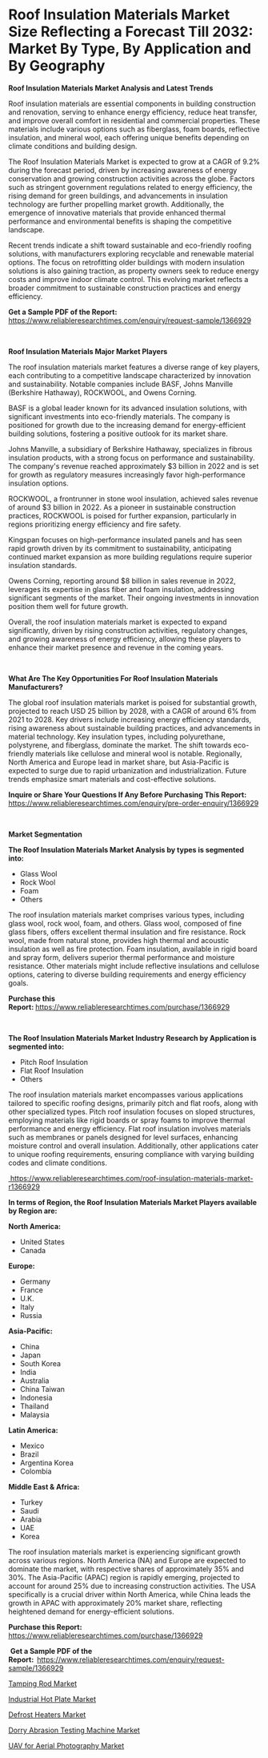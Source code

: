 <p><h1>Roof Insulation Materials Market Size Reflecting a Forecast Till 2032: Market By Type, By Application and By Geography</h1></p><p><strong>Roof Insulation Materials Market Analysis and Latest Trends</strong></p>
<p><p>Roof insulation materials are essential components in building construction and renovation, serving to enhance energy efficiency, reduce heat transfer, and improve overall comfort in residential and commercial properties. These materials include various options such as fiberglass, foam boards, reflective insulation, and mineral wool, each offering unique benefits depending on climate conditions and building design.</p><p>The Roof Insulation Materials Market is expected to grow at a CAGR of 9.2% during the forecast period, driven by increasing awareness of energy conservation and growing construction activities across the globe. Factors such as stringent government regulations related to energy efficiency, the rising demand for green buildings, and advancements in insulation technology are further propelling market growth. Additionally, the emergence of innovative materials that provide enhanced thermal performance and environmental benefits is shaping the competitive landscape.</p><p>Recent trends indicate a shift toward sustainable and eco-friendly roofing solutions, with manufacturers exploring recyclable and renewable material options. The focus on retrofitting older buildings with modern insulation solutions is also gaining traction, as property owners seek to reduce energy costs and improve indoor climate control. This evolving market reflects a broader commitment to sustainable construction practices and energy efficiency.</p></p>
<p><strong>Get a Sample PDF of the Report:&nbsp;</strong> <a href="https://www.reliableresearchtimes.com/enquiry/request-sample/1366929?utm_campaign=3346&utm_medium=2&utm_source=Github&utm_content=ia&utm_term=22032025&utm_id=roof-insulation-materials">https://www.reliableresearchtimes.com/enquiry/request-sample/1366929</a></p>
<p>&nbsp;</p>
<p><strong>Roof Insulation Materials Major Market Players</strong></p>
<p><p>The roof insulation materials market features a diverse range of key players, each contributing to a competitive landscape characterized by innovation and sustainability. Notable companies include BASF, Johns Manville (Berkshire Hathaway), ROCKWOOL, and Owens Corning.</p><p>BASF is a global leader known for its advanced insulation solutions, with significant investments into eco-friendly materials. The company is positioned for growth due to the increasing demand for energy-efficient building solutions, fostering a positive outlook for its market share.</p><p>Johns Manville, a subsidiary of Berkshire Hathaway, specializes in fibrous insulation products, with a strong focus on performance and sustainability. The company's revenue reached approximately $3 billion in 2022 and is set for growth as regulatory measures increasingly favor high-performance insulation options.</p><p>ROCKWOOL, a frontrunner in stone wool insulation, achieved sales revenue of around $3 billion in 2022. As a pioneer in sustainable construction practices, ROCKWOOL is poised for further expansion, particularly in regions prioritizing energy efficiency and fire safety.</p><p>Kingspan focuses on high-performance insulated panels and has seen rapid growth driven by its commitment to sustainability, anticipating continued market expansion as more building regulations require superior insulation standards.</p><p>Owens Corning, reporting around $8 billion in sales revenue in 2022, leverages its expertise in glass fiber and foam insulation, addressing significant segments of the market. Their ongoing investments in innovation position them well for future growth.</p><p>Overall, the roof insulation materials market is expected to expand significantly, driven by rising construction activities, regulatory changes, and growing awareness of energy efficiency, allowing these players to enhance their market presence and revenue in the coming years.</p></p>
<p>&nbsp;</p>
<p><strong>What Are The Key Opportunities For Roof Insulation Materials Manufacturers?</strong></p>
<p><p>The global roof insulation materials market is poised for substantial growth, projected to reach USD 25 billion by 2028, with a CAGR of around 6% from 2021 to 2028. Key drivers include increasing energy efficiency standards, rising awareness about sustainable building practices, and advancements in material technology. Key insulation types, including polyurethane, polystyrene, and fiberglass, dominate the market. The shift towards eco-friendly materials like cellulose and mineral wool is notable. Regionally, North America and Europe lead in market share, but Asia-Pacific is expected to surge due to rapid urbanization and industrialization. Future trends emphasize smart materials and cost-effective solutions.</p></p>
<p><strong>Inquire or Share Your Questions If Any Before Purchasing This Report:</strong> <a href="https://www.reliableresearchtimes.com/enquiry/pre-order-enquiry/1366929?utm_campaign=3346&utm_medium=2&utm_source=Github&utm_content=ia&utm_term=22032025&utm_id=roof-insulation-materials">https://www.reliableresearchtimes.com/enquiry/pre-order-enquiry/1366929</a></p>
<p>&nbsp;</p>
<p><strong>Market Segmentation</strong></p>
<p><strong>The Roof Insulation Materials Market Analysis by types is segmented into:</strong></p>
<p><ul><li>Glass Wool</li><li>Rock Wool</li><li>Foam</li><li>Others</li></ul></p>
<p><p>The roof insulation materials market comprises various types, including glass wool, rock wool, foam, and others. Glass wool, composed of fine glass fibers, offers excellent thermal insulation and fire resistance. Rock wool, made from natural stone, provides high thermal and acoustic insulation as well as fire protection. Foam insulation, available in rigid board and spray form, delivers superior thermal performance and moisture resistance. Other materials might include reflective insulations and cellulose options, catering to diverse building requirements and energy efficiency goals.</p></p>
<p><strong>Purchase this Report:&nbsp;</strong><a href="https://www.reliableresearchtimes.com/purchase/1366929?utm_campaign=3346&utm_medium=2&utm_source=Github&utm_content=ia&utm_term=22032025&utm_id=roof-insulation-materials">https://www.reliableresearchtimes.com/purchase/1366929</a></p>
<p>&nbsp;</p>
<p><strong>The Roof Insulation Materials Market Industry Research by Application is segmented into:</strong></p>
<p><ul><li>Pitch Roof Insulation</li><li>Flat Roof Insulation</li><li>Others</li></ul></p>
<p><p>The roof insulation materials market encompasses various applications tailored to specific roofing designs, primarily pitch and flat roofs, along with other specialized types. Pitch roof insulation focuses on sloped structures, employing materials like rigid boards or spray foams to improve thermal performance and energy efficiency. Flat roof insulation involves materials such as membranes or panels designed for level surfaces, enhancing moisture control and overall insulation. Additionally, other applications cater to unique roofing requirements, ensuring compliance with varying building codes and climate conditions.</p></p>
<p><a href="https://www.reliableresearchtimes.com/roof-insulation-materials-market-r1366929?utm_campaign=3346&utm_medium=2&utm_source=Github&utm_content=ia&utm_term=22032025&utm_id=roof-insulation-materials">&nbsp;https://www.reliableresearchtimes.com/roof-insulation-materials-market-r1366929</a></p>
<p><strong>In terms of Region, the Roof Insulation Materials Market Players available by Region are:</strong></p>
<p>
    <p> <strong> North America: </strong>
        <ul>
            <li>United States</li>
            <li>Canada</li>
        </ul>
        </p> 
    <p> <strong> Europe: </strong>
        <ul>
            <li>Germany</li>
            <li>France</li>
            <li>U.K.</li>
            <li>Italy</li>
            <li>Russia</li>
        </ul>
        </p> 
    <p> <strong> Asia-Pacific: </strong>
        <ul>
            <li>China</li>
            <li>Japan</li>
            <li>South Korea</li>
            <li>India</li>
            <li>Australia</li>
            <li>China Taiwan</li>
            <li>Indonesia</li>
            <li>Thailand</li>
            <li>Malaysia</li>
        </ul>
        </p> 
    <p> <strong> Latin America: </strong>
        <ul>
            <li>Mexico</li>
            <li>Brazil</li>
            <li>Argentina Korea</li>
            <li>Colombia</li>
        </ul>
        </p> 
    <p> <strong> Middle East & Africa: </strong>
        <ul>
            <li>Turkey</li>
            <li>Saudi</li>
            <li>Arabia</li>
            <li>UAE</li>
            <li>Korea</li>
        </ul>
    </p>
    </p>
<p><p>The roof insulation materials market is experiencing significant growth across various regions. North America (NA) and Europe are expected to dominate the market, with respective shares of approximately 35% and 30%. The Asia-Pacific (APAC) region is rapidly emerging, projected to account for around 25% due to increasing construction activities. The USA specifically is a crucial driver within North America, while China leads the growth in APAC with approximately 20% market share, reflecting heightened demand for energy-efficient solutions.</p></p>
<p><strong>Purchase this Report: </strong><a href="https://www.reliableresearchtimes.com/purchase/1366929?utm_campaign=3346&utm_medium=2&utm_source=Github&utm_content=ia&utm_term=22032025&utm_id=roof-insulation-materials">https://www.reliableresearchtimes.com/purchase/1366929</a></p>
<p>&nbsp;<strong>Get a Sample PDF of the Report:&nbsp;&nbsp;</strong><a href="https://www.reliableresearchtimes.com/enquiry/request-sample/1366929?utm_campaign=3346&utm_medium=2&utm_source=Github&utm_content=ia&utm_term=22032025&utm_id=roof-insulation-materials">https://www.reliableresearchtimes.com/enquiry/request-sample/1366929</a></p>
<p><strong></strong></p>
<p><p><a href="https://www.linkedin.com/pulse/tamping-rod-market-forecast-insights-growth-factors-59-cagr-g1fae?utm_campaign=3346&utm_medium=2&utm_source=Github&utm_content=ia&utm_term=22032025&utm_id=roof-insulation-materials">Tamping Rod Market</a></p><p><a href="https://www.linkedin.com/pulse/research-examination-onthe-industrial-hot-plate-marketsize-share-hg1re?utm_campaign=3346&utm_medium=2&utm_source=Github&utm_content=ia&utm_term=22032025&utm_id=roof-insulation-materials">Industrial Hot Plate Market</a></p><p><a href="https://www.linkedin.com/pulse/defrost-heaters-market-analysis-insights-competition-cagr-jv9we?utm_campaign=3346&utm_medium=2&utm_source=Github&utm_content=ia&utm_term=22032025&utm_id=roof-insulation-materials">Defrost Heaters Market</a></p><p><a href="https://www.linkedin.com/pulse/examination-market-segmentation-dorry-abrasion-testing-machine-v5iae?utm_campaign=3346&utm_medium=2&utm_source=Github&utm_content=ia&utm_term=22032025&utm_id=roof-insulation-materials">Dorry Abrasion Testing Machine Market</a></p><p><a href="https://www.linkedin.com/pulse/global-perspectives-uav-aerial-photography-market-trends-forecast-l9xze?utm_campaign=3346&utm_medium=2&utm_source=Github&utm_content=ia&utm_term=22032025&utm_id=roof-insulation-materials">UAV for Aerial Photography Market</a></p></p>